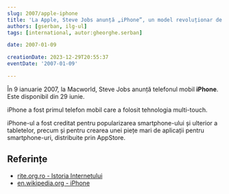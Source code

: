 ```yaml
---
slug: 2007/apple-iphone
title: 'La Apple, Steve Jobs anunță „iPhone”, un model revoluționar de telefon mobil'
authors: [gserban, ilg-ul]
tags: [international, autor:gheorghe.serban]

date: 2007-01-09

creationDate: 2023-12-29T20:55:37
eventDate: '2007-01-09'

---
```


În 9 ianuarie 2007, la Macworld, Steve Jobs anunță telefonul mobil **iPhone**.
Este disponibil din 29 iunie.

<!-- truncate -->

iPhone a fost primul telefon mobil care a folosit tehnologia multi-touch.

iPhone-ul a fost creditat pentru popularizarea smartphone-ului și ulterior
a tabletelor, precum și pentru crearea unei piețe mari de aplicații
pentru smartphone-uri, distribuite prin AppStore.

## Referințe

- [rite.org.ro - Istoria Internetului](https://rite.org.ro/istoria-internetului/)
- [en.wikipedia.org - iPhone](https://en.wikipedia.org/wiki/IPhone)
